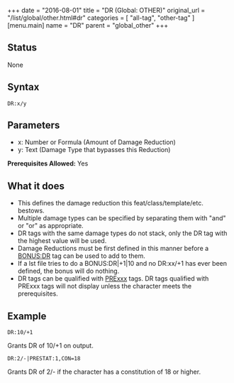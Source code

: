 +++
date = "2016-08-01"
title = "DR (Global: OTHER)"
original_url = "/list/global/other.html#dr"
categories = [ "all-tag", "other-tag" ]
[menu.main]
    name = "DR"
    parent = "global_other"
+++

## Status

None

## Syntax

`DR:x/y`

## Parameters

-   x: Number or Formula (Amount of Damage Reduction)
-   y: Text (Damage Type that bypasses this Reduction)



**Prerequisites Allowed:** Yes

What it does
------------

-   This defines the damage reduction this feat/class/template/etc.
    bestows.
-   Multiple damage types can be specified by separating them with "and"
    or "or" as appropriate.
-   DR tags with the same damage types do not stack, only the DR tag
    with the highest value will be used.
-   Damage Reductions must be first defined in this manner before a
    [BONUS:DR](/list/global/bonus/dr.html) tag can be used to add
    to them.
-   If a lst file tries to do a BONUS:DR|+1|10 and no DR:xx/+1 has ever
    been defined, the bonus will do nothing.
-   DR tags can be qualified with [PRExxx](/list/global/pre.html) tags.
    DR tags qualified with PRExxx tags will not display unless the
    character meets the prerequisites.

Example
-------

`DR:10/+1`

Grants DR of 10/+1 on output.

`DR:2/-|PRESTAT:1,CON=18`

Grants DR of 2/- if the character has a constitution of 18 or higher.

